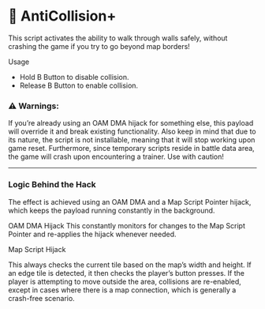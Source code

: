 # 🧱 AntiCollision+

This script activates the ability to walk through walls safely, without crashing the game if you try to go beyond map borders!

Usage
- Hold B Button to disable collision.
- Release B Button to enable collision.

###  ⚠ Warnings:
If you’re already using an OAM DMA hijack for something else, this payload will override it and break existing functionality.
Also keep in mind that due to its nature, the script is not installable, meaning that it will stop working upon game reset. Furthermore, since temporary scripts reside in battle data area, the game will crash upon encountering a trainer.
Use with caution!

-----
### Logic Behind the Hack

The effect is achieved using an OAM DMA and a Map Script Pointer hijack, which keeps the payload running constantly in the background.

OAM DMA Hijack
This constantly monitors for changes to the Map Script Pointer and re-applies the hijack whenever needed.

Map Script Hijack

This always checks the current tile based on the map’s width and height. If an edge tile is detected, it then checks the player’s button presses. If the player is attempting to move outside the area, collisions are re-enabled, except in cases where there is a map connection, which is generally a crash-free scenario.

